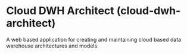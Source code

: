 # Cloud DWH Architect (cloud-dwh-architect)

A web based application for creating and maintaining cloud based data warehouse architectures and models.
